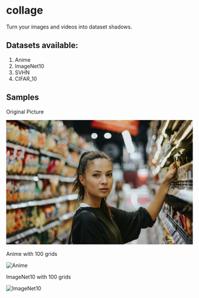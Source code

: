 # collage

Turn your images and videos into dataset shadows.

## Datasets available:

1. Anime
2. ImageNet10
3. SVHN
4. CIFAR_10

## Samples

Original Picture

![Sample image](sample/sample_pic.jpg)

Anime with 100 grids

![Anime](sample/images/girl_anime.png)

ImageNet10 with 100 grids

![ImageNet10](sample/images/girl_imnet.png)